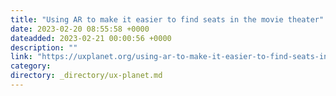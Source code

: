 ```yaml
---
title: "Using AR to make it easier to find seats in the movie theater"
date: 2023-02-20 08:55:58 +0000
dateadded: 2023-02-21 00:00:56 +0000
description: ""
link: "https://uxplanet.org/using-ar-to-make-it-easier-to-find-seats-in-movie-theater-3-hr-case-study-5d880c4e26e?source=rss----819cc2aaeee0---4"
category:
directory: _directory/ux-planet.md
---
```

